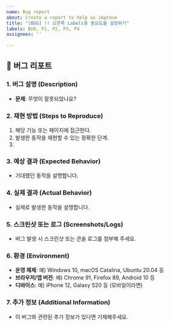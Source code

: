 ```yaml
---
name: Bug report
about: Create a report to help us improve
title: "[BUG] !! 오른쪽 Labels중 중요도를 설정하기"
labels: BUG, P1, P2, P3, P4
assignees: ''

---
```


## 🐞 버그 리포트

### 1. **버그 설명 (Description)**
- **문제**: 무엇이 잘못되었나요?  
  <!-- 예: 로그인 시 잘못된 비밀번호 입력 시 로그인 페이지로 돌아가야 하는데, 앱이 크래시된다. -->

### 2. **재현 방법 (Steps to Reproduce)**
1. 해당 기능 또는 페이지에 접근한다.
2. 발생한 동작을 재현할 수 있는 정확한 단계.
   <!-- 예: "로그인 버튼을 클릭하고, 잘못된 비밀번호를 입력했을 때." -->
3.  

### 3. **예상 결과 (Expected Behavior)**
- 기대했던 동작을 설명합니다.  
  <!-- 예: 로그인 시, 오류 메시지가 표시되어야 한다. -->

### 4. **실제 결과 (Actual Behavior)**
- 실제로 발생한 동작을 설명합니다.  
  <!-- 예: "로그인 버튼을 클릭했을 때 앱이 크래시된다." -->

### 5. **스크린샷 또는 로그 (Screenshots/Logs)**
- 버그 발생 시 스크린샷 또는 콘솔 로그를 첨부해 주세요.  
  <!-- 예: 크래시 로그, 에러 메시지 등 -->

### 6. **환경 (Environment)**
- **운영 체제**: 예) Windows 10, macOS Catalina, Ubuntu 20.04 등  
  <!-- 예: Windows 10 -->
- **브라우저/앱 버전**: 예) Chrome 91, Firefox 89, Android 10 등  
  <!-- 예: Chrome 91 -->
- **디바이스**: 예) iPhone 12, Galaxy S20 등 (모바일이라면)  
  <!-- 예: iPhone 12 -->

### 7. **추가 정보 (Additional Information)**
- 이 버그와 관련된 추가 정보가 있다면 기재해주세요.  
  <!-- 예: 특정 조건에서만 발생하는 문제, 최근에 변경된 코드 부분 등 -->

